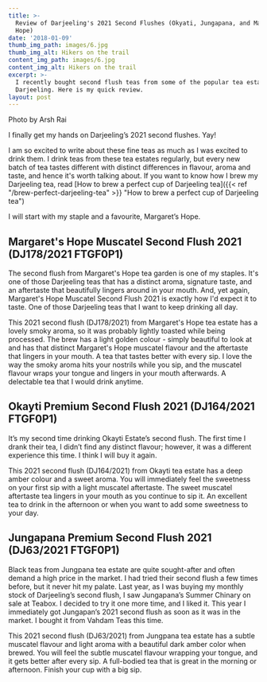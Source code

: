 ```yaml
---
title: >-
  Review of Darjeeling's 2021 Second Flushes (Okyati, Jungapana, and Margaret's
  Hope)
date: '2018-01-09'
thumb_img_path: images/6.jpg
thumb_img_alt: Hikers on the trail
content_img_path: images/6.jpg
content_img_alt: Hikers on the trail
excerpt: >-
  I recently bought second flush teas from some of the popular tea estates in
  Darjeeling. Here is my quick review.
layout: post
---
```

Photo by Arsh Rai

I finally get my hands on Darjeeling’s 2021 second flushes. Yay!

I am so excited to write about these fine teas as much as I was excited to drink them. I drink teas from these tea estates regularly, but every new batch of tea tastes different with distinct differences in flavour, aroma and taste, and hence it's worth talking about. If you want to know how I brew my Darjeeling tea, read [How to brew a perfect cup of Darjeeling tea]({{< ref "/brew-perfect-darjeeling-tea" >}} "How to brew a perfect cup of Darjeeling tea")

I will start with my staple and a favourite, Margaret’s Hope.

## Margaret's Hope Muscatel Second Flush 2021 (DJ178/2021 FTGF0P1)

The second flush from Margaret's Hope tea garden is one of my staples. It's one of those Darjeeling teas that has a distinct aroma, signature taste, and an aftertaste that beautifully lingers around in your mouth. And, yet again, Margaret's Hope Muscatel Second Flush 2021 is exactly how I'd expect it to taste. One of those Darjeeling teas that I want to keep drinking all day.


This 2021 second flush (DJ178/2021) from Margaret's Hope tea estate has a lovely smoky aroma, so it was probably lightly toasted while being processed. The brew has a light golden colour - simply beautiful to look at and has that distinct Margaret's Hope muscatel flavour and the aftertaste that lingers in your mouth. A tea that tastes better with every sip. I love the way the smoky aroma hits your nostrils while you sip, and the muscatel flavour wraps your tongue and lingers in your mouth afterwards. A delectable tea that I would drink anytime.

## Okayti Premium Second Flush 2021 (DJ164/2021 FTGF0P1)

It’s my second time drinking Okayti Estate’s second flush. The first time I drank their tea, I didn’t find any distinct flavour; however, it was a different experience this time. I think I will buy it again.

This 2021 second flush (DJ164/2021) from Okayti tea estate has a deep amber colour and a sweet aroma. You will immediately feel the sweetness on your first sip with a light muscatel aftertaste. The sweet muscatel aftertaste tea lingers in your mouth as you continue to sip it. An excellent tea to drink in the afternoon or when you want to add some sweetness to your day.

## Jungapana Premium Second Flush 2021 (DJ63/2021 FTGF0P1)

Black teas from Jungpana tea estate are quite sought-after and often demand a high price in the market. I had tried their second flush a few times before, but it never hit my palate. Last year, as I was buying my monthly stock of Darjeeling’s second flush, I saw Jungapana’s Summer Chinary on sale at Teabox. I decided to try it one more time, and I liked it. This year I immediately got Jungapan’s 2021 second flush as soon as it was in the market. I bought it from Vahdam Teas this time.

This 2021 second flush (DJ63/2021) from Jungpana tea estate has a subtle muscatel flavour and light aroma with a beautiful dark amber color when brewed. You will feel the subtle muscatel flavour wrapping your tongue, and it gets better after every sip. A full-bodied tea that is great in the morning or afternoon. Finish your cup with a big sip.
